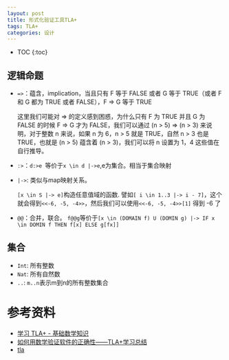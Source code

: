 ```yaml
---
layout: post
title: 形式化验证工具TLA+
tags: TLA+
categories: 设计
---
```

* TOC
{:toc}

## 逻辑命题
- `=>`：蕴含，implication，当且只有 F 等于 FALSE 或者 G 等于 TRUE（或者 F 和 G 都为 TRUE 或者 FALSE），F => G 等于 TRUE
    
    这里我们可能对 => 的定义感到困惑，为什么只有 F 为 TRUE 并且 G 为 FALSE 的时候  F => G  才为 FALSE，我们可以通过 (n > 5) => (n > 3) 来说明，对于整数 n 来说，如果 n 为 6，n > 5 就是 TRUE，自然 n > 3 也是 TRUE，也就是 (n > 5) 蕴含着 (n > 3)，我们可以将 n 设置为 1，4 这些值在自行推导。
    
- `:>`：`d:>e `等价于`x \in d |->e`,e为集合。相当于集合映射
- `|->`: 类似与map映射关系。
    
    `[x \in S |-> e]`构造任意值域的函数. 譬如`[ i \in 1..3 |-> i - 7]`，这个就会得到`<<-6, -5, -4>>`，然后我们可以使用`<<-6, -5, -4>>[1]` 得到 -6 了
    
- `@@`：合并，联合。 `f@@g`等价于`[x \in (DOMAIN f) U (DOMIN g) |-> IF x \in DOMIN f THEN f[x] ELSE g[fx]]`
<!--more-->
## 集合
- `Int`: 所有整数
- `Nat`: 所有自然数
- `..`: `m..n`表示m到n的所有整数集合



# 参考资料
- [学习 TLA+ - 基础数学知识](https://www.jianshu.com/p/12fda75ddf9e)
- [如何用数学验证软件的正确性——TLA+学习总结](https://www.jianshu.com/p/7ae049ce4a82)
- [tla](https://learntla.com/tla/)